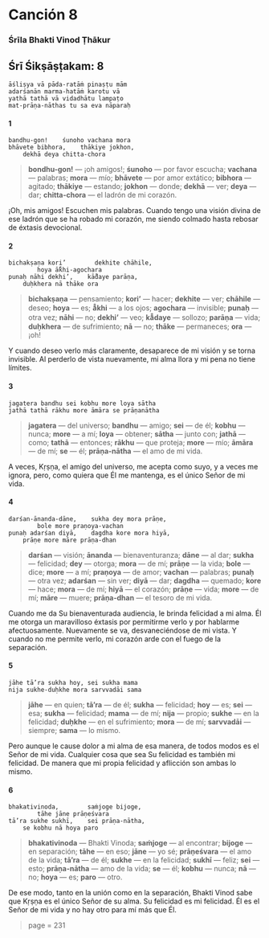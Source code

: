 # Canción 8

### Śrīla Bhakti Vinod Ṭhākur

## Śrī Śikṣāṣṭakam: 8

    āśliṣya vā pāda-ratāṁ pinaṣṭu mām
    adarśanān marma-hatāṁ karotu vā
    yathā tathā vā vidadhātu lampaṭo
    mat-prāṇa-nāthas tu sa eva nāparaḥ

#### 1

    bandhu-gon!    śunoho vachana mora
    bhāvete bibhora,    thākiye jokhon,
        dekhā deya chitta-chora

> **bondhu-gon!** — ¡oh amigos!; **śunoho** — por favor escucha; **vachana** — palabras; **mora** — mío; **bhāvete** — por amor extático; **bibhora** — agitado; **thākiye** — estando; **jokhon** — donde; **dekhā** — ver; **deya** — dar; **chitta-chora** — el ladrón de mi corazón.

¡Oh, mis amigos! Escuchen mis palabras. Cuando tengo una visión divina de ese ladrón que se ha robado mi corazón, me siendo colmado hasta rebosar de éxtasis devocional.

#### 2

    bichakṣaṇa kori’        dekhite chāhile,
            hoya ā̐khi-agochara
    punaḥ nāhi dekhi’,    kā̐daye parāṇa,
        duḥkhera nā thāke ora

> **bichakṣaṇa** — pensamiento; **kori’** — hacer; **dekhite** — ver; **chāhile** — deseo; **hoya** — es; **ā̐khi** — a los ojos; **agochara** — invisible; **punaḥ** — otra vez; **nāhi** — no; **dekhi’** — veo; **kā̐daye** — sollozo; **parāṇa** — vida; **duḥkhera** — de sufrimiento; **nā** — no; **thāke** — permaneces; **ora** — ¡oh!

Y cuando deseo verlo más claramente, desaparece de mi visión y se torna invisible. Al perderlo de vista nuevamente, mi alma llora y mi pena no tiene límites.

#### 3

    jagatera bandhu sei kobhu more loya sātha
    jathā tathā rākhu more āmāra se prāṇanātha

> **jagatera** — del universo; **bandhu** — amigo; **sei** — de él; **kobhu** — nunca; **more** — a mí; **loya** — obtener; **sātha** — junto con; **jathā** — como; **tathā** — entonces; **rākhu** — que proteja; **more** — mío; **āmāra** — de mí; **se** — él; **prāṇa-nātha** — el amo de mi vida.

A veces, Kṛṣṇa, el amigo del universo, me acepta como suyo, y a veces me ignora, pero, como quiera que Él me mantenga, es el único Señor de mi vida.

#### 4

    darśan-ānanda-dāne,    sukha dey mora prāṇe,
            bole more praṇoya-vachan
    punaḥ adarśan diyā,    dagdha kore mora hiyā,
        prāṇe more māre prāṇa-dhan

> **darśan** — visión; **ānanda** — bienaventuranza; **dāne** — al dar; **sukha** — felicidad; **dey** — otorga; **mora** — de mí; **prāṇe** — la vida; **bole** — dice; **more** — a mí; **praṇoya** — de amor; **vachan** — palabras; **punaḥ** — otra vez; **adarśan** — sin ver; **diyā** — dar; **dagdha** — quemado; **kore** — hace; **mora** — de mí; **hiyā** — el corazón; **prāṇe** — vida; **more** — de mí; **māre** — muere; **prāṇa-dhan** — el tesoro de mi vida.

Cuando me da Su bienaventurada audiencia, le brinda felicidad a mi alma. Él me otorga un maravilloso éxtasis por permitirme verlo y por hablarme afectuosamente. Nuevamente se va, desvaneciéndose de mi vista. Y cuando no me permite verlo, mi corazón arde con el fuego de la separación.

#### 5

    jāhe tā’ra sukha hoy, sei sukha mama
    nija sukhe-duḥkhe mora sarvvadāi sama

> **jāhe** — en quien; **tā’ra** — de él; **sukha** — felicidad; **hoy** — es; **sei** — esa; **sukha** — felicidad; **mama** — de mí; **nija** — propio; **sukhe** — en la felicidad; **duḥkhe** — en el sufrimiento; **mora** — de mí; **sarvvadāi** — siempre; **sama** — lo mismo.

Pero aunque le cause dolor a mi alma de esa manera, de todos modos es el Señor de mi vida. Cualquier cosa que sea Su felicidad es también mi felicidad. De manera que mi propia felicidad y aflicción son ambas lo mismo.

#### 6

    bhakativinoda,        saṁjoge bijoge,
            tāhe jāne prāṇeśvara
    tā’ra sukhe sukhī,    sei prāṇa-nātha,
        se kobhu nā hoya paro

> **bhakativinoda** — Bhakti Vinoda; **saṁjoge** — al encontrar; **bijoge** — en separación; **tāhe** — en eso; **jāne** — yo sé; **prāṇeśvara** — el amo de la vida; **tā’ra** — de él; **sukhe** — en la felicidad; **sukhī** — feliz; **sei** — esto; **prāṇa-nātha** — amo de la vida; **se** — él; **kobhu** — nunca; **nā** — no; **hoya** — es; **paro** — otro.

De ese modo, tanto en la unión como en la separación, Bhakti Vinod sabe que Kṛṣṇa es el único Señor de su alma. Su felicidad es mi felicidad. Él es el Señor de mi vida y no hay otro para mí más que Él.


> page = 231
